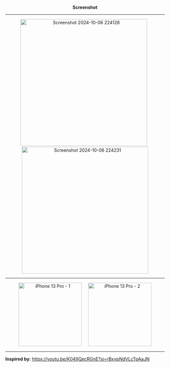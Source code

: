 <p align="center"><b>Screenshot</b></p>

<hr />

<p align="center">
  <img src="https://github.com/user-attachments/assets/e13c21f9-3458-4bdb-9d9e-e97ed0c55f13" alt="Screenshot 2024-10-06 224128" width="400" />
  &nbsp;
  <img src="https://github.com/user-attachments/assets/221a1cfc-0722-4e4f-a7ae-73a7dfb77ae5" alt="Screenshot 2024-10-06 224231" width="400" />
</p>

<hr />

<div align="center">
  <img src="https://github.com/user-attachments/assets/9a9d1acc-6ce3-409e-85ba-ed621b9f45c1" alt="iPhone 13 Pro - 1" width="200" />
  &nbsp;&nbsp;&nbsp;
  <img src="https://github.com/user-attachments/assets/4f19327b-5eb8-4c36-9997-b9be3c97c4f3" alt="iPhone 13 Pro - 2" width="200" />
</div>

<hr />

<p><strong>Inspired by:</strong> <a href="https://youtu.be/K049QecRGnE?si=rBxvpNdVLcTpAaJN">https://youtu.be/K049QecRGnE?si=rBxvpNdVLcTpAaJN</a></p>

